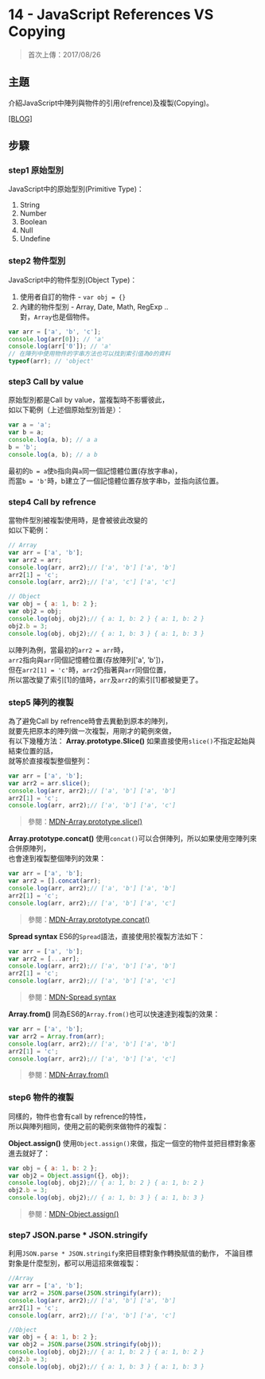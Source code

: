 # 14 - JavaScript References VS Copying
>首次上傳：2017/08/26

## **主題**
介紹JavaScript中陣列與物件的引用(refrence)及複製(Copying)。

[[BLOG]](https://guahsu.io/2017/08/JavaScript30-14-JavaScript-References-VS-Copying/)  

## **步驟**
### step1 原始型別
JavaScript中的原始型別(Primitive Type)：  
1. String
2. Number
3. Boolean
4. Null
5. Undefine

### step2 物件型別
JavaScript中的物件型別(Object Type)：  
1. 使用者自訂的物件 - `var obj = {}`
2. 內建的物件型別 - Array, Date, Math, RegExp ..  
對，`Array`也是個物件。

````javascript
var arr = ['a', 'b', 'c'];
console.log(arr[0]); // 'a'
console.log(arr['0']); // 'a'
// 在陣列中使用物件的字串方法也可以找到索引值為0的資料
typeof(arr); // 'object'
````

### step3 Call by value
原始型別都是Call by value，當複製時不影響彼此，  
如以下範例（上述個原始型別皆是）：
````javascript
var a = 'a';
var b = a;
console.log(a, b); // a a
b = 'b';
console.log(a, b); // a b
````
最初的`b = a`使`b`指向與`a`同一個記憶體位置(存放字串a)，  
而當`b = 'b'`時，b建立了一個記憶體位置存放字串b，並指向該位置。

### step4 Call by refrence
當物件型別被複製使用時，是會被彼此改變的  
如以下範例：
````javascript
// Array
var arr = ['a', 'b'];
var arr2 = arr;
console.log(arr, arr2);// ['a', 'b'] ['a', 'b']
arr2[1] = 'c';
console.log(arr, arr2);// ['a', 'c'] ['a', 'c']

// Object
var obj = { a: 1, b: 2 };
var obj2 = obj;
console.log(obj, obj2);// { a: 1, b: 2 } { a: 1, b: 2 }
obj2.b = 3;
console.log(obj, obj2);// { a: 1, b: 3 } { a: 1, b: 3 }
````
以陣列為例，當最初的`arr2 = arr`時，  
`arr2`指向與`arr`同個記憶體位置(存放陣列['a', 'b'])，  
但在`arr2[1] = 'c'`時，`arr2`仍指著與`arr`同個位置，  
所以當改變了索引[1]的值時，`arr`及`arr2`的索引[1]都被變更了。  

### step5 陣列的複製
為了避免Call by refrence時會去異動到原本的陣列，  
就要先把原本的陣列做一次複製，用剛才的範例來做，  
有以下幾種方法：
**Array.prototype.Slice()**
如果直接使用`slice()`不指定起始與結束位置的話，  
就等於直接複製整個整列：  
````javascript
var arr = ['a', 'b'];
var arr2 = arr.slice();
console.log(arr, arr2);// ['a', 'b'] ['a', 'b']
arr2[1] = 'c';
console.log(arr, arr2);// ['a', 'b'] ['a', 'c']
````
>參閱：[MDN-Array.prototype.slice()](https://developer.mozilla.org/en-US/docs/Web/JavaScript/Reference/Global_Objects/Array/slice)

**Array.prototype.concat()**
使用`concat()`可以合併陣列，所以如果使用空陣列來合併原陣列，  
也會達到複製整個陣列的效果：
````javascript
var arr = ['a', 'b'];
var arr2 = [].concat(arr);
console.log(arr, arr2);// ['a', 'b'] ['a', 'b']
arr2[1] = 'c';
console.log(arr, arr2);// ['a', 'b'] ['a', 'c']
````
>參閱：[MDN-Array.prototype.concat()](https://developer.mozilla.org/en-US/docs/Web/JavaScript/Reference/Global_Objects/Array/concat)

**Spread syntax**
ES6的`Spread`語法，直接使用於複製方法如下：
````javascript
var arr = ['a', 'b'];
var arr2 = [...arr];
console.log(arr, arr2);// ['a', 'b'] ['a', 'b']
arr2[1] = 'c';
console.log(arr, arr2);// ['a', 'b'] ['a', 'c']
````
>參閱：[MDN-Spread syntax](https://developer.mozilla.org/en-US/docs/Web/JavaScript/Reference/Operators/Spread_operator)

**Array.from()**
同為ES6的`Array.from()`也可以快速達到複製的效果：

````javascript
var arr = ['a', 'b'];
var arr2 = Array.from(arr);
console.log(arr, arr2);// ['a', 'b'] ['a', 'b']
arr2[1] = 'c';
console.log(arr, arr2);// ['a', 'b'] ['a', 'c']
````
>參閱：[MDN-Array.from()](https://developer.mozilla.org/en-US/docs/Web/JavaScript/Reference/Global_Objects/Array/from)

### step6 物件的複製
同樣的，物件也會有call by refrence的特性，  
所以與陣列相同，使用之前的範例來做物件的複製：

**Object.assign()**
使用`Object.assign()`來做，指定一個空的物件並把目標對象塞進去就好了：
````javascript
var obj = { a: 1, b: 2 };
var obj2 = Object.assign({}, obj);
console.log(obj, obj2);// { a: 1, b: 2 } { a: 1, b: 2 }
obj2.b = 3;
console.log(obj, obj2);// { a: 1, b: 3 } { a: 1, b: 3 }
````

>參閱：[MDN-Object.assign()](https://developer.mozilla.org/en-US/docs/Web/JavaScript/Reference/Global_Objects/Object/assign)

### step7 JSON.parse * JSON.stringify
利用`JSON.parse * JSON.stringify`來把目標對象作轉換賦值的動作，
不論目標對象是什麼型別，都可以用這招來做複製：
````javascript
//Array
var arr = ['a', 'b'];
var arr2 = JSON.parse(JSON.stringify(arr));
console.log(arr, arr2);// ['a', 'b'] ['a', 'b']
arr2[1] = 'c';
console.log(arr, arr2);// ['a', 'b'] ['a', 'c']

//Object
var obj = { a: 1, b: 2 };
var obj2 = JSON.parse(JSON.stringify(obj));
console.log(obj, obj2);// { a: 1, b: 2 } { a: 1, b: 2 }
obj2.b = 3;
console.log(obj, obj2);// { a: 1, b: 3 } { a: 1, b: 3 }
````

